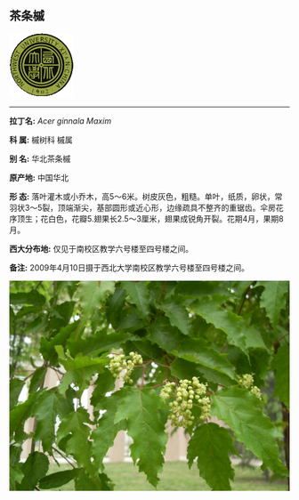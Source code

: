 ## 茶条槭

![西北大学校园网络植物志](../JPG/nwu.gif)

---

**拉丁名:**  _Acer ginnala Maxim_

**科 属:** 槭树科 槭属

**别 名:** 华北茶条槭

**原产地:** 中国华北

**形  态:** 落叶灌木或小乔木，高5～6米。树皮灰色，粗糙。单叶，纸质，卵状，常羽状3～5裂，顶端渐尖，基部圆形或近心形，边缘疏具不整齐的重锯齿。伞房花序顶生；花白色，花瓣5.翅果长2.5～3厘米，翅果成锐角开裂。花期4月，果期8月。

**西大分布地:** 仅见于南校区教学六号楼至四号楼之间。

**备注:** 2009年4月10日摄于西北大学南校区教学六号楼至四号楼之间。　

![茶条槭](../JPG/茶条槭1.JPG) 

